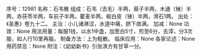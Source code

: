序号：12981
名称：石韦散
组成：石韦（去毛）半两，葵子半两，木通（锉）半两，赤茯苓半两，车前子半两，瞿麦半两，榆白皮（锉）半两，滑石1两。
出处：《圣惠》卷九十二。
主治：小儿诸淋涩，水道中痛，脐下痞满。
加减：None
功效：None
用法用量：每服1钱，以水1中盏，加葱白5寸，煎至6分，去滓，分3次服，如人行10里再服。
制备方法：上为粗散。
临床应用：None
各家论述：None
用药禁忌：None
附注：《幼幼新书》引张涣方有甘草一分。
